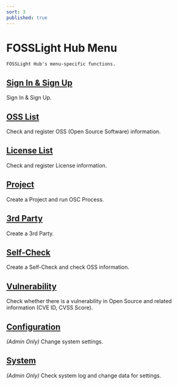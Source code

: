 ```yaml
---
sort: 3
published: true
---
```

# FOSSLight Hub Menu

```note
FOSSLight Hub's menu-specific functions.
```
## [Sign In & Sign Up](1_sign.md)
Sign In & Sign Up.

## [OSS List](3_oss.md)
Check and register OSS (Open Source Software) information.

## [License List](2_license.md)
Check and register License information.

## [Project](4_project.md)
Create a Project and run OSC Process.

## [3rd Party](5_third-party.md)
Create a 3rd Party.

## [Self-Check](6_self-check.md)
Create a Self-Check and check OSS information.

## [Vulnerability](7_vulnerability.md)
Check whether there is a vulnerability in Open Source and related information (CVE ID, CVSS Score).

## [Configuration](8_configuration.md)
*(Admin Only)* Change system settings.

## [System](9_system.md)
*(Admin Only)* Check system log and change data for settings.